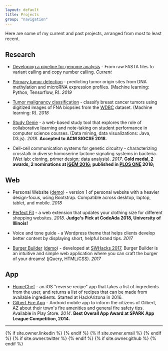 ```yaml
---
layout: default
title: Projects
group: "navigation"
---
```


<!-- <h1 class="owner-name">{{ site.owner.name}} </h1>
![user-avatar]({{ site.owner.avatar }})

{{site.about}} -->

Here are some of my current and past projects, arranged from most to least recent.

## Research 
* [Developing a pipeline for genome analysis](https://github.com/programmingprincess/genome-analysis/) - From raw FASTA files to variant calling and copy number calling. *Current*

* [Primary tumor detection](https://github.com/programmingprincess/tumor-origin) - predicting tumor origin sites from DNA methylation and microRNA expression profiles. (Machine learning: Python, Tensorflow, R). *2019*

* [Tumor malignancy classification](https://github.com/programmingprincess/breast-cancer-ml) - classify breast cancer tumors using digitized images of FNA biopsies from the [WDBC](https://archive.ics.uci.edu/ml/datasets/Breast+Cancer+Wisconsin+(Diagnostic)) dataset. (Machine learning: R). *2018*

* [Study Genie](https://dl.acm.org/citation.cfm?id=3162340) - a web-based study tool that explores the role of collaborative learning and note-taking on student performance in computer science courses. (Data mining, data visualizations: Java, D3.js). *2018*. <span class = "award">**Accepted to ACM SIGCSE 2018.**</span>

<!-- * Clustering colon cancer subtypes - identifying colon cancer subtypes by clustering [gene expression data](https://journals.plos.org/plosmedicine/article?id=10.1371/journal.pmed.1001453). (Machine learning methods: R). *2016* -->

* Cell-cell communication systems for genetic circuitry - characterizing crosstalk in diverse homoserine lactone signaling systems in bacteria. (Wet lab: cloning, primer design; data analysis). *2017*. <span class = "award">**Gold medal, 2 awards, 2 nominations at [iGEM 2016](https://asunow.asu.edu/20161206-asu-puts-impressive-performance-igem); published in [PLOS ONE](https://journals.plos.org/plosone/article?id=10.1371/journal.pone.0202294) 2018;**</span>

## Web 
* Personal Website ([demo]()) - version 1 of personal website with a heavier design-focus, using Bootstrap. Compatible across desktop, laptop, tablet, and mobile. *2018*

* [Perfect Fit](https://github.com/programmingprincess/perfect-fit/) - a web extension that updates your clothing size for different shopping websites. *2018*. <span class = "award">**Judge's Pick at CodeAda 2018, University of Illinois!**</span>

* Voice and tone guide - a Wordpress theme that helps clients develop better content by displaying short, helpful brand tips. *2017* 

* [Burger Builder](https://github.com/programmingprincess/burgerbuilder/) ([demo](http://jiaqiwu.com/burgerbuilder/)) - developed at [SWHacks 2017](https://swhacks.org/), Burger Builder is an intuitive and simple web application where you can craft the burger of your dreams! (jQuery, HTML/CSS). *2017*

<!-- * [Sun Devil Dice](https://github.com/programmingprincess/team21) - a Java Applet developed for introductory software engineering course at ASU. *2016* -->

## App 
* [HomeChef]() - an iOS "reverse recipe" app that takes a list of ingredients from the user, and returns a list of recipes that can be made from available ingredients. Started at HackArizona in 2016. 
* [Gilbert Fire App](http://www.eastvalleytribune.com/local/gilbert/centennial-students-win-gilbert-spark-app-league-contest/article_76d2c3d6-dd4f-11e3-a102-001a4bcf887a.html) - Android mobile app to inform the citizens of Gilbert, AZ about their town's fire amenities and general fire safety tips. Available in Play Store. *2014*. <span class = "award">**Best Overall App Award at SPARK App League Competition, 2014.**</span>

<hr>

<div class="pagination social-footer">
  {% if site.owner.linkedin %}
    <a href="{{ site.owner.linkedin }}" class="social-media-icons"><i class="fa fa-2x fa-linkedin-square" aria-hidden="true"></i></a>
  {% endif %}
  {% if site.owner.email %}
    <a href="mailto:{{ site.owner.email }}" class="social-media-icons"><i class="fa fa-2x fa-envelope-square" aria-hidden="true"></i></a>
  {% endif %}
  {% if site.owner.twitter %}
    <a href="{{ site.owner.twitter }}" class="social-media-icons"><i class="fa fa-2x fa-twitter-square" aria-hidden="true"></i></a>
  {% endif %}
  {% if site.owner.github %}
    <a href="{{ site.owner.github }}" class="social-media-icons"><i class="fa fa-2x fa-github-square" aria-hidden="true"></i></a>
  {% endif %}
</div>
